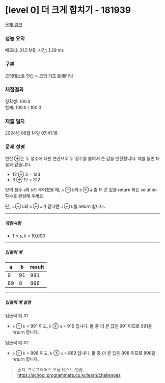 # [level 0] 더 크게 합치기 - 181939 

[문제 링크](https://school.programmers.co.kr/learn/courses/30/lessons/181939?language=csharp) 

### 성능 요약

메모리: 31.5 MB, 시간: 1.29 ms

### 구분

코딩테스트 연습 > 코딩 기초 트레이닝

### 채점결과

정확성: 100.0<br/>합계: 100.0 / 100.0

### 제출 일자

2024년 09월 14일 07:41:18

### 문제 설명

<p>연산 ⊕는 두 정수에 대한 연산으로 두 정수를 붙여서 쓴 값을 반환합니다. 예를 들면 다음과 같습니다.</p>

<ul>
<li>12 ⊕ 3 = 123</li>
<li>3 ⊕ 12 = 312</li>
</ul>

<p>양의 정수 <code>a</code>와 <code>b</code>가 주어졌을 때, <code>a</code> ⊕ <code>b</code>와 <code>b</code> ⊕ <code>a</code> 중 더 큰 값을 return 하는 solution 함수를 완성해 주세요.</p>

<p>단, <code>a</code> ⊕ <code>b</code>와 <code>b</code> ⊕ <code>a</code>가 같다면 <code>a</code> ⊕ <code>b</code>를 return 합니다.</p>

<hr>

<h5>제한사항</h5>

<ul>
<li>1 ≤ <code>a</code>, <code>b</code> &lt; 10,000</li>
</ul>

<hr>

<h5>입출력 예</h5>
<table class="table">
        <thead><tr>
<th>a</th>
<th>b</th>
<th>result</th>
</tr>
</thead>
        <tbody><tr>
<td>9</td>
<td>91</td>
<td>991</td>
</tr>
<tr>
<td>89</td>
<td>8</td>
<td>898</td>
</tr>
</tbody>
      </table>
<hr>

<h5>입출력 예 설명</h5>

<p>입출력 예 #1</p>

<ul>
<li><code>a</code> ⊕ <code>b</code> = 991 이고, <code>b</code> ⊕ <code>a</code> = 919 입니다. 둘 중 더 큰 값은 991 이므로 991을 return 합니다.</li>
</ul>

<p>입출력 예 #2</p>

<ul>
<li><code>a</code> ⊕ <code>b</code> = 898 이고, <code>b</code> ⊕ <code>a</code> = 889 입니다. 둘 중 더 큰 값은 898 이므로 898을 return 합니다.</li>
</ul>


> 출처: 프로그래머스 코딩 테스트 연습, https://school.programmers.co.kr/learn/challenges